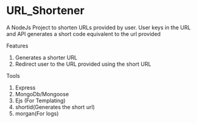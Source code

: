 # URL_Shortener

A NodeJs Project to shorten URLs provided by user. User keys in the URL and API generates a short code equivalent to the url provided

Features
1. Generates a shorter URL
2. Redirect user to the URL provided using the short URL

Tools
1. Express
2. MongoDb/Mongoose
3. Ejs (For Templating)
4. shortid(Generates the short url)
5. morgan(For logs)